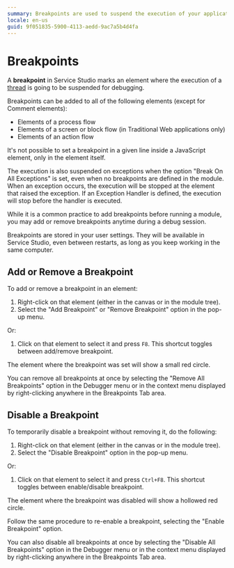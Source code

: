 ```yaml
---
summary: Breakpoints are used to suspend the execution of your application while troubleshooting and debugging issues.
locale: en-us
guid: 9f051835-5900-4113-aedd-9ac7a5b4d4fa
---
```


# Breakpoints

A **breakpoint** in Service Studio marks an element where the execution of a [thread](<threads.md>) is going to be suspended for debugging. 

Breakpoints can be added to all of the following elements (except for Comment elements):

* Elements of a process flow
* Elements of a screen or block flow (in Traditional Web applications only)
* Elements of an action flow

It's not possible to set a breakpoint in a given line inside a JavaScript element, only in the element itself.

The execution is also suspended on exceptions when the option "Break On All Exceptions" is set, even when no breakpoints are defined in the module. When an exception occurs, the execution will be stopped at the element that raised the exception. If an Exception Handler is defined, the execution will stop before the handler is executed.

While it is a common practice to add breakpoints before running a module, you may add or remove breakpoints anytime during a debug session.

Breakpoints are stored in your user settings. They will be available in Service Studio, even between restarts, as long as you keep working in the same computer.


## Add or Remove a Breakpoint

To add or remove a breakpoint in an element:

1. Right-click on that element (either in the canvas or in the module tree).
1. Select the "Add Breakpoint" or "Remove Breakpoint" option in the pop-up menu. 

Or:

1. Click on that element to select it and press `F8`. This shortcut toggles between add/remove breakpoint. 

The element where the breakpoint was set will show a small red circle.

You can remove all breakpoints at once by selecting the "Remove All Breakpoints" option in the Debugger menu or in the context menu displayed by right-clicking anywhere in the Breakpoints Tab area.


## Disable a Breakpoint

To temporarily disable a breakpoint without removing it, do the following:

1. Right-click on that element (either in the canvas or in the module tree).
1. Select the "Disable Breakpoint" option in the pop-up menu. 

Or:

1. Click on that element to select it and press `Ctrl+F8`. This shortcut toggles between enable/disable breakpoint. 

The element where the breakpoint was disabled will show a hollowed red circle.

Follow the same procedure to re-enable a breakpoint, selecting the "Enable Breakpoint" option.

You can also disable all breakpoints at once by selecting the "Disable All Breakpoints" option in the Debugger menu or in the context menu displayed by right-clicking anywhere in the Breakpoints Tab area.
